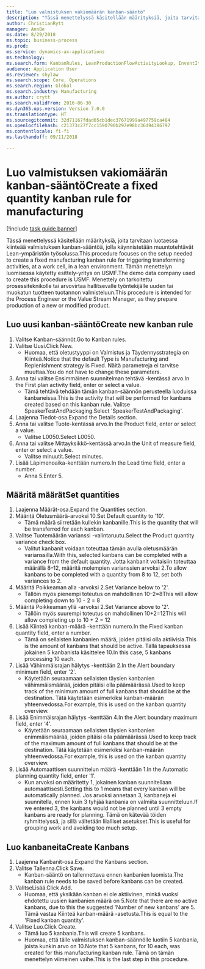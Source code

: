 ```yaml
--- 
title: "Luo valmistuksen vakiomäärän kanban-sääntö"
description: "Tässä menettelyssä käsitellään määrityksiä, joita tarvitaan luotaessa kiinteää valmistuksen kanban-sääntöä, jolla käynnistetään muuntotehtävät Lean-ympäristön työsolussa."
author: ChristianRytt
manager: AnnBe
ms.date: 8/29/2018
ms.topic: business-process
ms.prod: 
ms.service: dynamics-ax-applications
ms.technology: 
ms.search.form: KanbanRules, LeanProductionFlowActivityLookup, InventItemIdLookupSimple, UnitOfMeasureLookup, KanbanCreate
audience: Application User
ms.reviewer: shylaw
ms.search.scope: Core, Operations
ms.search.region: Global
ms.search.industry: Manufacturing
ms.author: crytt
ms.search.validFrom: 2016-06-30
ms.dyn365.ops.version: Version 7.0.0
ms.translationtype: HT
ms.sourcegitcommit: 32d71167fdad65cb1dec37671999a497759ca484
ms.openlocfilehash: c21373c27f7cc1590790b297e98bc36d94386797
ms.contentlocale: fi-fi
ms.lasthandoff: 09/11/2018

---
```

# <a name="create-a-fixed-quantity-kanban-rule-for-manufacturing"></a><span data-ttu-id="6be7b-103">Luo valmistuksen vakiomäärän kanban-sääntö</span><span class="sxs-lookup"><span data-stu-id="6be7b-103">Create a fixed quantity kanban rule for manufacturing</span></span>

[!include [task guide banner](../../includes/task-guide-banner.md)]

<span data-ttu-id="6be7b-104">Tässä menettelyssä käsitellään määrityksiä, joita tarvitaan luotaessa kiinteää valmistuksen kanban-sääntöä, jolla käynnistetään muuntotehtävät Lean-ympäristön työsolussa.</span><span class="sxs-lookup"><span data-stu-id="6be7b-104">This procedure focuses on the setup needed to create a fixed manufacturing kanban rule for triggering transforming activities, at a work cell, in a lean environment.</span></span> <span data-ttu-id="6be7b-105">Tämän menettelyn luomisessa käytetty esittely-yritys on USMF.</span><span class="sxs-lookup"><span data-stu-id="6be7b-105">The demo data company used to create this procedure is USMF.</span></span> <span data-ttu-id="6be7b-106">Menettely on tarkoitettu prosessiteknikolle tai arvovirtaa hallitsevalle työntekijälle uuden tai muokatun tuotteen tuotannon valmisteluun.</span><span class="sxs-lookup"><span data-stu-id="6be7b-106">This procedure is intended for the Process Engineer or the Value Stream Manager, as they prepare production of a new or modified product.</span></span>


## <a name="create-new-kanban-rule"></a><span data-ttu-id="6be7b-107">Luo uusi kanban-sääntö</span><span class="sxs-lookup"><span data-stu-id="6be7b-107">Create new kanban rule</span></span>
1. <span data-ttu-id="6be7b-108">Valitse Kanban-säännöt.</span><span class="sxs-lookup"><span data-stu-id="6be7b-108">Go to Kanban rules.</span></span>
2. <span data-ttu-id="6be7b-109">Valitse Uusi.</span><span class="sxs-lookup"><span data-stu-id="6be7b-109">Click New.</span></span>
    * <span data-ttu-id="6be7b-110">Huomaa, että oletustyyppi on Valmistus ja Täydennysstrategia on Kiinteä.</span><span class="sxs-lookup"><span data-stu-id="6be7b-110">Notice that the default Type is Manufacturing and Replenishment strategy is Fixed.</span></span> <span data-ttu-id="6be7b-111">Näitä parametreja ei tarvitse muuttaa.</span><span class="sxs-lookup"><span data-stu-id="6be7b-111">You do not have to change these parameters.</span></span>  
3. <span data-ttu-id="6be7b-112">Anna tai valitse Ensimmäinen suunnitelman tehtävä -kentässä arvo.</span><span class="sxs-lookup"><span data-stu-id="6be7b-112">In the First plan activity field, enter or select a value.</span></span>
    * <span data-ttu-id="6be7b-113">Tämä tehtävä tehdään tämän kanban-säännön perusteella luoduissa kanbaneissa.</span><span class="sxs-lookup"><span data-stu-id="6be7b-113">This is the activity that will be performed for kanbans created based on this kanban rule.</span></span>  <span data-ttu-id="6be7b-114">Valitse SpeakerTestAndPackaging.</span><span class="sxs-lookup"><span data-stu-id="6be7b-114">Select 'SpeakerTestAndPackaging'.</span></span>  
4. <span data-ttu-id="6be7b-115">Laajenna Tiedot-osa.</span><span class="sxs-lookup"><span data-stu-id="6be7b-115">Expand the Details section.</span></span>
5. <span data-ttu-id="6be7b-116">Anna tai valitse Tuote-kentässä arvo.</span><span class="sxs-lookup"><span data-stu-id="6be7b-116">In the Product field, enter or select a value.</span></span>
    * <span data-ttu-id="6be7b-117">Valitse L0050.</span><span class="sxs-lookup"><span data-stu-id="6be7b-117">Select L0050.</span></span>  
6. <span data-ttu-id="6be7b-118">Anna tai valitse Mittayksikkö-kentässä arvo.</span><span class="sxs-lookup"><span data-stu-id="6be7b-118">In the Unit of measure field, enter or select a value.</span></span>
    * <span data-ttu-id="6be7b-119">Valitse minuutit.</span><span class="sxs-lookup"><span data-stu-id="6be7b-119">Select minutes.</span></span>  
7. <span data-ttu-id="6be7b-120">Lisää Läpimenoaika-kenttään numero.</span><span class="sxs-lookup"><span data-stu-id="6be7b-120">In the Lead time field, enter a number.</span></span>
    * <span data-ttu-id="6be7b-121">Anna 5.</span><span class="sxs-lookup"><span data-stu-id="6be7b-121">Enter 5.</span></span>  

## <a name="set-quantities"></a><span data-ttu-id="6be7b-122">Määritä määrät</span><span class="sxs-lookup"><span data-stu-id="6be7b-122">Set quantities</span></span>
1. <span data-ttu-id="6be7b-123">Laajenna Määrät-osa.</span><span class="sxs-lookup"><span data-stu-id="6be7b-123">Expand the Quantities section.</span></span>
2. <span data-ttu-id="6be7b-124">Määritä Oletusmäärä-arvoksi 10.</span><span class="sxs-lookup"><span data-stu-id="6be7b-124">Set Default quantity to '10'.</span></span>
    * <span data-ttu-id="6be7b-125">Tämä määrä siirretään kullekin kanbanille.</span><span class="sxs-lookup"><span data-stu-id="6be7b-125">This is the quantity that will be transferred for each kanban.</span></span>  
3. <span data-ttu-id="6be7b-126">Valitse Tuotemäärän varianssi -valintaruutu.</span><span class="sxs-lookup"><span data-stu-id="6be7b-126">Select the Product quantity variance check box.</span></span>
    * <span data-ttu-id="6be7b-127">Valitut kanbanit voidaan toteuttaa tämän avulla oletusmäärän varianssilla.</span><span class="sxs-lookup"><span data-stu-id="6be7b-127">With this, selected kanbans can be completed with a variance from the default quantity.</span></span>  <span data-ttu-id="6be7b-128">Jotta kanbanit voitaisiin toteuttaa määrällä 8–12, määritä molempien varianssien arvoksi 2.</span><span class="sxs-lookup"><span data-stu-id="6be7b-128">To allow kanbans to be completed with a quantity from 8 to 12, set both variances to 2.</span></span>  
4. <span data-ttu-id="6be7b-129">Määritä Poikkeaman alla -arvoksi 2.</span><span class="sxs-lookup"><span data-stu-id="6be7b-129">Set Variance below to '2'.</span></span>
    * <span data-ttu-id="6be7b-130">Tällöin myös pienempi toteutus on mahdollinen 10–2=8</span><span class="sxs-lookup"><span data-stu-id="6be7b-130">This will allow completing down to 10 - 2 = 8</span></span>  
5. <span data-ttu-id="6be7b-131">Määritä Poikkeaman yllä -arvoksi 2.</span><span class="sxs-lookup"><span data-stu-id="6be7b-131">Set Variance above to '2'.</span></span>
    * <span data-ttu-id="6be7b-132">Tällöin myös suurempi toteutus on mahdollinen 10+2=12</span><span class="sxs-lookup"><span data-stu-id="6be7b-132">This will allow completing up to 10 + 2 = 12</span></span>  
6. <span data-ttu-id="6be7b-133">Lisää Kiinteä kanban-määrä -kenttään numero.</span><span class="sxs-lookup"><span data-stu-id="6be7b-133">In the Fixed kanban quantity field, enter a number.</span></span>
    * <span data-ttu-id="6be7b-134">Tämä on sellaisten kanbanien määrä, joiden pitäisi olla aktiivisia.</span><span class="sxs-lookup"><span data-stu-id="6be7b-134">This is the amount of kanbans that should be active.</span></span> <span data-ttu-id="6be7b-135">Tällä tapauksessa jokainen 5 kanbanista käsittelee 10.</span><span class="sxs-lookup"><span data-stu-id="6be7b-135">In this case, 5 kanbans processing 10 each.</span></span>  
7. <span data-ttu-id="6be7b-136">Lisää Vähimmäisrajan hälytys -kenttään 2.</span><span class="sxs-lookup"><span data-stu-id="6be7b-136">In the Alert boundary minimum field, enter '2'.</span></span>
    * <span data-ttu-id="6be7b-137">Käytetään seuraamaan sellaisten täysien kanbanien vähimmäismäärää, joiden pitäisi olla päämäärässä.</span><span class="sxs-lookup"><span data-stu-id="6be7b-137">Used to keep track of the minimum amount of full kanbans that should be at the destination.</span></span> <span data-ttu-id="6be7b-138">Tätä käytetään esimerkiksi kanban-määrän yhteenvedossa.</span><span class="sxs-lookup"><span data-stu-id="6be7b-138">For example, this is used on the kanban quantity overview.</span></span>  
8. <span data-ttu-id="6be7b-139">Lisää Enimmäisrajan hälytys -kenttään 4.</span><span class="sxs-lookup"><span data-stu-id="6be7b-139">In the Alert boundary maximum field, enter '4'.</span></span>
    * <span data-ttu-id="6be7b-140">Käytetään seuraamaan sellaisten täysien kanbanien enimmäismäärää, joiden pitäisi olla päämäärässä.</span><span class="sxs-lookup"><span data-stu-id="6be7b-140">Used to keep track of the maximum amount of full kanbans that should be at the destination.</span></span> <span data-ttu-id="6be7b-141">Tätä käytetään esimerkiksi kanban-määrän yhteenvedossa.</span><span class="sxs-lookup"><span data-stu-id="6be7b-141">For example, this is used on the kanban quantity overview.</span></span>  
9. <span data-ttu-id="6be7b-142">Lisää Automaattisen suunnittelun määrä -kenttään 1.</span><span class="sxs-lookup"><span data-stu-id="6be7b-142">In the Automatic planning quantity field, enter '1'.</span></span>
    * <span data-ttu-id="6be7b-143">Kun arvoksi on määritetty 1, jokainen kanban suunnitellaan automaattisesti.</span><span class="sxs-lookup"><span data-stu-id="6be7b-143">Setting this to 1 means that every kanban will be automatically planned.</span></span>   <span data-ttu-id="6be7b-144">Jos arvoksi annetaan 3, kanbaneja ei suunnitella, ennen kuin 3 tyhjää kanbania on valmiita suunnitteluun.</span><span class="sxs-lookup"><span data-stu-id="6be7b-144">If we entered 3, the kanbans would not be planned until 3 empty kanbans are ready for planning.</span></span> <span data-ttu-id="6be7b-145">Tämä on kätevää töiden ryhmittelyssä, ja sillä vältetään liialliset asetukset.</span><span class="sxs-lookup"><span data-stu-id="6be7b-145">This is useful for grouping work and avoiding too much setup.</span></span>  

## <a name="create-kanbans"></a><span data-ttu-id="6be7b-146">Luo kanbaneita</span><span class="sxs-lookup"><span data-stu-id="6be7b-146">Create Kanbans</span></span>
1. <span data-ttu-id="6be7b-147">Laajenna Kanbanit-osa.</span><span class="sxs-lookup"><span data-stu-id="6be7b-147">Expand the Kanbans section.</span></span>
2. <span data-ttu-id="6be7b-148">Valitse Tallenna.</span><span class="sxs-lookup"><span data-stu-id="6be7b-148">Click Save.</span></span>
    * <span data-ttu-id="6be7b-149">Kanban-sääntö on tallennettava ennen kanbanien luomista.</span><span class="sxs-lookup"><span data-stu-id="6be7b-149">The kanban rule needs to be saved before kanbans can be created.</span></span>  
3. <span data-ttu-id="6be7b-150">ValitseLisää.</span><span class="sxs-lookup"><span data-stu-id="6be7b-150">Click Add.</span></span>
    * <span data-ttu-id="6be7b-151">Huomaa, että yksikään kanban ei ole aktiivinen, minkä vuoksi ehdotettu uusien kanbanien määrä on 5.</span><span class="sxs-lookup"><span data-stu-id="6be7b-151">Note that there are no active kanbans, due to this the suggested 'Number of new kanbans' are 5.</span></span> <span data-ttu-id="6be7b-152">Tämä vastaa Kiinteä kanban-määrä -asetusta.</span><span class="sxs-lookup"><span data-stu-id="6be7b-152">This is equal to the 'Fixed kanban quantity'.</span></span>  
4. <span data-ttu-id="6be7b-153">Valitse Luo.</span><span class="sxs-lookup"><span data-stu-id="6be7b-153">Click Create.</span></span>
    * <span data-ttu-id="6be7b-154">Tämä luo 5 kanbania.</span><span class="sxs-lookup"><span data-stu-id="6be7b-154">This will create 5 kanbans.</span></span>  
    * <span data-ttu-id="6be7b-155">Huomaa, että tälle valmistuksen kanban-säännölle luotiin 5 kanbania, joista kunkin arvo on 10.</span><span class="sxs-lookup"><span data-stu-id="6be7b-155">Note that 5 kanbans, for 10 each, was created for this manufacturing kanban rule.</span></span> <span data-ttu-id="6be7b-156">Tämä on tämän menettelyn viimeinen vaihe.</span><span class="sxs-lookup"><span data-stu-id="6be7b-156">This is the last step in this procedure.</span></span>  


